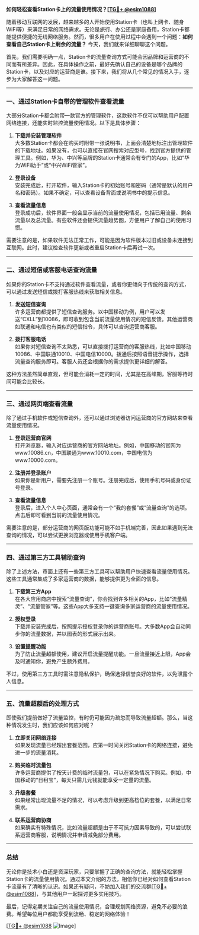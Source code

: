 **如何轻松查看Station卡上的流量使用情况？[[TG💪+ @esim1088](https://t.me/s/esim1088)]**

随着移动互联网的发展，越来越多的人开始使用Station卡（也叫上网卡、随身WiFi等）来满足日常的网络需求。无论是旅行、办公还是家庭备用，Station卡都能提供便捷的无线网络服务。然而，很多用户在使用过程中会遇到一个问题：**如何查看自己Station卡上剩余的流量？** 今天，我们就来详细聊聊这个问题。

首先，我们需要明确一点，Station卡的流量查询方式可能会因品牌和运营商的不同而有所差异。因此，在具体操作之前，最好先确认自己的设备是哪个品牌的Station卡，以及对应的运营商是谁。接下来，我们将从几个常见的情况入手，逐步为大家解答这一问题。

---

### **一、通过Station卡自带的管理软件查看流量**

大部分Station卡都会附带一款官方的管理软件，这款软件不仅可以帮助用户配置网络连接，还能实时监控流量使用情况。以下是具体步骤：

1. **下载并安装管理软件**  
   大多数Station卡都会在购买时附带一张说明书，上面会清楚地标注出管理软件的下载地址。如果没有，也可以直接在官网搜索对应型号，找到官方提供的管理工具。例如，华为、中兴等品牌的Station卡通常会有专门的App，比如“华为WiFi助手”或“中兴WiFi管家”。

2. **登录设备**  
   安装完成后，打开软件，输入Station卡的初始账号和密码（通常是默认的用户名和密码）。如果不确定，可以查看设备背面或说明书中的提示信息。

3. **查看流量信息**  
   登录成功后，软件界面一般会显示当前的流量使用情况，包括已用流量、剩余流量以及总流量。有些软件还会提供流量趋势图，方便用户了解自己的使用习惯。

需要注意的是，如果软件无法正常工作，可能是因为软件版本过旧或设备未连接到互联网。此时，建议检查软件更新或者重启Station卡后再试一次。

---

### **二、通过短信或客服电话查询流量**

如果你的Station卡不支持通过软件查看流量，或者你更倾向于传统的查询方式，可以通过发送短信或拨打客服热线来获取相关信息。

1. **发送短信查询**  
   许多运营商都提供了短信查询服务。以中国移动为例，用户可以发送“CXLL”到10086，即可收到包含当前流量使用情况的短信反馈。其他运营商如联通和电信也有类似的短信指令，具体可以咨询运营商客服。

2. **拨打客服电话**  
   如果你对短信查询不太熟悉，可以直接拨打运营商的客服热线，比如中国移动10086、中国联通10010、中国电信10000。拨通后按照语音提示操作，选择流量查询服务即可。客服人员还会根据你的需求提供更详细的解答。

这种方法虽然简单直观，但可能会消耗一定的时间，尤其是在高峰期，客服等待时间可能会比较长。

---

### **三、通过网页端查看流量**

除了通过手机软件或短信查询外，还可以通过浏览器访问运营商的官方网站来查看流量使用情况。

1. **登录运营商官网**  
   打开浏览器，输入对应运营商的官方网站地址。例如，中国移动的官网为www.10086.cn，中国联通为www.10010.com，中国电信为www.10000.com。

2. **注册并登录账户**  
   如果你是新用户，需要先注册一个账号。注册完成后，使用手机号码或身份证号登录。

3. **查看流量信息**  
   登录后，进入个人中心页面，通常会有一个“我的套餐”或“流量查询”的选项。点击后即可看到当前的流量使用情况。

需要注意的是，部分运营商的网页版功能可能不如手机端完善，因此如果遇到无法查询的情况，可以尝试更换浏览器或使用手机客户端。

---

### **四、通过第三方工具辅助查询**

除了上述方法，市面上还有一些第三方工具可以帮助用户快速查看流量使用情况。这些工具通常集成了多家运营商的数据，能够提供更为全面的信息。

1. **下载第三方App**  
   在各大应用商店中搜索“流量查询”，你会找到许多相关的App，比如“流量精灵”、“流量管家”等。这些App大多支持一键查询多家运营商的流量使用情况。

2. **授权登录**  
   下载并安装完成后，按照提示授权登录你的运营商账号。大多数App会自动同步你的流量数据，并以图表的形式展示出来。

3. **设置提醒功能**  
   为了防止流量超额使用，建议开启流量提醒功能。一旦流量接近上限，App会及时通知你，避免产生额外费用。

不过，使用第三方工具时需注意隐私保护，确保选择信誉良好的软件，以免泄露个人信息。

---

### **五、流量超额后的处理方式**

即使我们提前做好了流量监控，有时仍可能因为疏忽而导致流量超额。那么，当这种情况发生时，我们应该如何应对呢？

1. **立即关闭网络连接**  
   如果发现流量已经超出套餐范围，应第一时间关闭Station卡的网络连接，避免进一步的流量消耗。

2. **购买临时流量包**  
   许多运营商提供了按天计费的临时流量包，可以在紧急情况下购买。例如，中国移动的“日租宝”，每天只需几元钱就能享受一定量的流量。

3. **升级套餐**  
   如果经常出现流量不足的情况，可以考虑升级到更高档位的套餐，以满足日常需求。

4. **联系运营商协商**  
   如果确实有特殊情况，比如流量超额是由于不可抗力因素导致的，可以尝试联系运营商客服，说明情况并申请减免部分费用。

---

### **总结**

无论你是技术小白还是资深玩家，只要掌握了正确的查询方法，就能轻松掌握Station卡的流量使用情况。通过本文介绍的方法，相信你已经对如何查看Station卡流量有了清晰的认识。如果还有疑问，不妨加入我们的交流群[[TG💪+ @esim1088](https://t.me/s/esim1088)]，与其他用户一起探讨更多实用技巧。

最后，记得定期关注自己的流量使用情况，合理规划网络资源，避免不必要的浪费。希望每位用户都能享受到流畅、稳定的网络体验！

[[TG💪+ @esim1088](https://t.me/s/esim1088) ![Image](https://i.postimg.cc/4NQfJmqS/Snipaste-2025-05-13-00-14-12.png)]